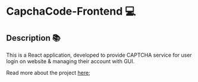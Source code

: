 # CapchaCode-Frontend 💻

## Description 📚
 This is a React application, developed to provide CAPTCHA service for user login on website &amp; managing their account with GUI. 

 Read more about the project [here](https://github.com/AnkanSaha/CapchaCode-Frontend/blob/main/README.md);